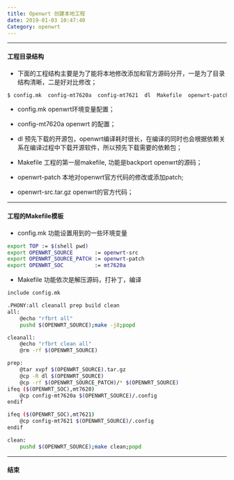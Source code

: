 ```yaml
---
title: Openwrt 创建本地工程
date: 2019-01-03 10:47:40
Category: openwrt
---
```


-------------------
#### 工程目录结构
* 下面的工程结构主要是为了能将本地修改添加和官方源码分开，一是为了目录结构清晰，二是好对比修改；
``` bash
$ config.mk  config-mt7620a  config-mt7621  dl  Makefile  openwrt-patch  openwrt-src.tar.gz  README.md
```
* config.mk openwrt环境变量配置；

* config-mt7620a openwrt 的配置；

* dl 预先下载的开源包，openwrt编译耗时很长，在编译的同时也会根据依赖关系在编译过程中下载开源软件，所以预先下载需要的依赖包；

* Makefile 工程的第一层makefile, 功能是backport openwrt的源码；

* openwrt-patch 本地对openwrt官方代码的修改或添加patch;

* openwrt-src.tar.gz openwrt的官方代码；

-------------------
#### 工程的Makefile模板
* config.mk 功能设置用到的一些环境变量
``` bash
export TOP := $(shell pwd)
export OPENWRT_SOURCE		:= openwrt-src
export OPENWRT_SOURCE_PATCH	:= openwrt-patch
export OPENWRT_SOC			:= mt7620a
```
* Makefile 功能依次是解压源码，打补丁，编译
``` bash
include config.mk

.PHONY:all cleanall prep build clean
all:
	@echo "rfbrt all"
	pushd $(OPENWRT_SOURCE);make -j8;popd

cleanall:
	@echo "rfbrt clean all"
	@rm -rf $(OPENWRT_SOURCE)

prep:
	@tar xvpf $(OPENWRT_SOURCE).tar.gz 
	@cp -R dl $(OPENWRT_SOURCE)
	@cp -rf $(OPENWRT_SOURCE_PATCH)/* $(OPENWRT_SOURCE)
ifeq ($(OPENWRT_SOC),mt7620)
	@cp config-mt7620a $(OPENWRT_SOURCE)/.config
endif

ifeq ($(OPENWRT_SOC),mt7621)
	@cp config-mt7621 $(OPENWRT_SOURCE)/.config
endif

clean:
	pushd $(OPENWRT_SOURCE);make clean;popd
```

------------------
#### 结束
